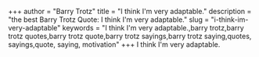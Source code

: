 +++
author = "Barry Trotz"
title = "I think I'm very adaptable."
description = "the best Barry Trotz Quote: I think I'm very adaptable."
slug = "i-think-im-very-adaptable"
keywords = "I think I'm very adaptable.,barry trotz,barry trotz quotes,barry trotz quote,barry trotz sayings,barry trotz saying,quotes, sayings,quote, saying, motivation"
+++
I think I'm very adaptable.
